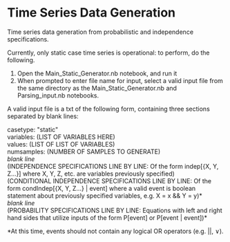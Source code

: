 # Time Series Data Generation
Time series data generation from probabilistic and independence specifications.

Currently, only static case time series is operational: to perform, do the following.
1) Open the Main_Static_Generator.nb notebook, and run it
2) When prompted to enter file name for input, select a valid input file from the same directory as the Main_Static_Generator.nb and Parsing_input.nb notebooks.

A valid input file is a txt of the following form, containing three sections separated by blank lines:

casetype: "static"  
variables: (LIST OF VARIABLES HERE)  
values: (LIST OF LIST OF VARIABLES)  
numsamples: (NUMBER OF SAMPLES TO GENERATE)  
*blank line*  
(INDEPENDENCE SPECIFICATIONS LINE BY LINE: Of the form indep[{X, Y, Z...}] where X, Y, Z, etc. are variables previously specified)  
(CONDITIONAL INDEPENDENCE SPECIFICATIONS LINE BY LINE: Of the form condIndep[{X, Y, Z...} | event] where a valid event is boolean statement about previously specified variables, e.g. X = x && Y = y)\*  
*blank line*  
(PROBABILITY SPECIFICATIONS LINE BY LINE: Equations with left and right hand sides that utilize inputs of the form P[event] or P[event | event])\*

\*At this time, events should not contain any logical OR operators (e.g. ||, ∨).
